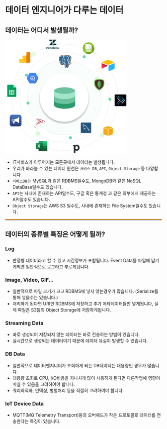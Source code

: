 # 데이터 엔지니어가 다루는 데이터

## 데이터는 어디서 발생될까?

<img src="./images/sub_page1_1.png" align="center">

- IT서비스가 이루어지는 모든곳에서 데이터는 발생됩니다.
- 우리가 바라볼 수 있는 데이터 원천은 `서비스 DB`, `API`, `Object Storage` 등 다양합니다.
- `서비스DB`는 MySQL과 같은 RDBMS일수도, MongoDB와 같은 NoSQL DataBase일수도 있습니다.
- `API`는 사내에 존재하는 API일수도, 구글 혹은 통계청 과 같은 외부에서 제공하는 API일수도 있습니다.
- `Object Storage`는 AWS S3 일수도, 사내에 존재하는 File System일수도 있습니다.

<hr style="border-top: 2px solid #ff9900;"/>

## 데이터의 종류별 특징은 어떻게 될까?

### Log

- 반정형 데이터라고 할 수 있고 시간정보가 포함됩니다. Event Data를 파일에 남기게되면 일반적으로 로그라고 부르게됩니다.

### Image, Video, GIF...

- 일반적으로 파일 크기가 크고 RDBMS에 넣지 않는경우가 많습니다. (Serialize를 통해 넣을수는 있습니다.)
- 처리하게 된다면 URI만 RDBMS에 저장하고 추가 메타데이터들만 넣게됩니다, 실제 파일은 S3등의 Object Storage에 저장하게됩니다.

### Streaming Data

- 바로 생성되어 저장되지 않는 데이터는 바로 전송하는 방법이 있습니다.
- 실시간으로 생성되는 데이터이기 때문에 데이터 유실이 발생할 수 있습니다.

### DB Data

- 일반적으로 데이터엔지니어가 조회하게 되는 DB데이터는 대용량인 경우가 많습니다.
- 대용량 조회로 CPU, I/O비용을 지나치게 많이 사용하게 된다면 다른작업에 영향이 미칠 수 있음을 고려하여야 합니다.
- 쿼리최적화, 인덱싱, 병렬처리 등을 적절히 고려하여야 합니다.

### IoT Device Data

- MQTT(MQ Telemetry Transport)등의 오버헤드가 작은 프로토콜로 데이터를 전송한다는 특징이 있습니다.
